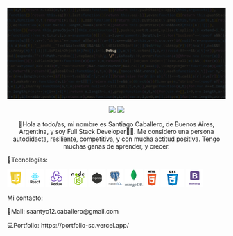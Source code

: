 
![BANNER](banner.gif)

<!-- <img src='https://user-images.githubusercontent.com/105526822/193701083-083cacbc-dad0-48ac-ab28-91c3fb3b51dd.jpg' width='200'> -->
<p align='center'>
<a href="https://twitter.com/CabaSaanti"><img height="30" src="https://github.com/WaylonWalker/WaylonWalker/blob/main/icon/twitter.png?raw=true"></a>
<a href="https://www.linkedin.com/in/santiago-caballero-82aa241a1/"><img height="30" src="https://github.com/WaylonWalker/WaylonWalker/blob/main/icon/linkedin.png?raw=true"></a>
  </p>
<p align='center'> 👋​Hola a todo/as, mi nombre es Santiago Caballero, de Buenos Aires, Argentina, y soy Full Stack Developer🧑‍💻. Me considero una persona autodidacta, resiliente, competitiva,  y con mucha actitud positiva. Tengo muchas ganas de aprender, y crecer.
 </p>

<div>
<p>🤖Tecnologías: </p>
<img height="40" src= './images/logo-javascript-2.png'>
<img height="40" src= './images/react.png'>
<img height="40" src='./images/Redux (1).png' >
<img height="40" src='./images/nodejs.png' >
<img height="40" src='./images/st_small_507x507-pad_600x600_f8f8f8.u2-removebg-preview.png' >
<img height="40" src='./images/postgresql-logo.png' >
<img height="40" src='./images/mongodb.png' >
<img height="40" src='./images/htmlpng (1).png' >
<img height="40" src='./images/4180e6ed02d69c8388b82528fe8d4d03-PhotoRoom-removebg-preview.png' >
<img height="40" src='./images/Bootstrap.png' >

</div>


<div>
  <p>
Mi contacto:
  </p>
  <p>
📩​Mail: saantyc12.caballero@gmail.com
  </p>
  <p>
💻​Portfolio: https://portfolio-sc.vercel.app/
     </p>
</div>
<br/>

